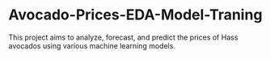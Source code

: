 # Avocado-Prices-EDA-Model-Traning
This project aims to analyze, forecast, and predict the prices of Hass avocados using various machine learning models.

